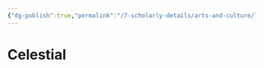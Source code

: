 ```yaml
---
{"dg-publish":true,"permalink":"/7-scholarly-details/arts-and-culture/languages/celestial/"}
---
```


# Celestial
